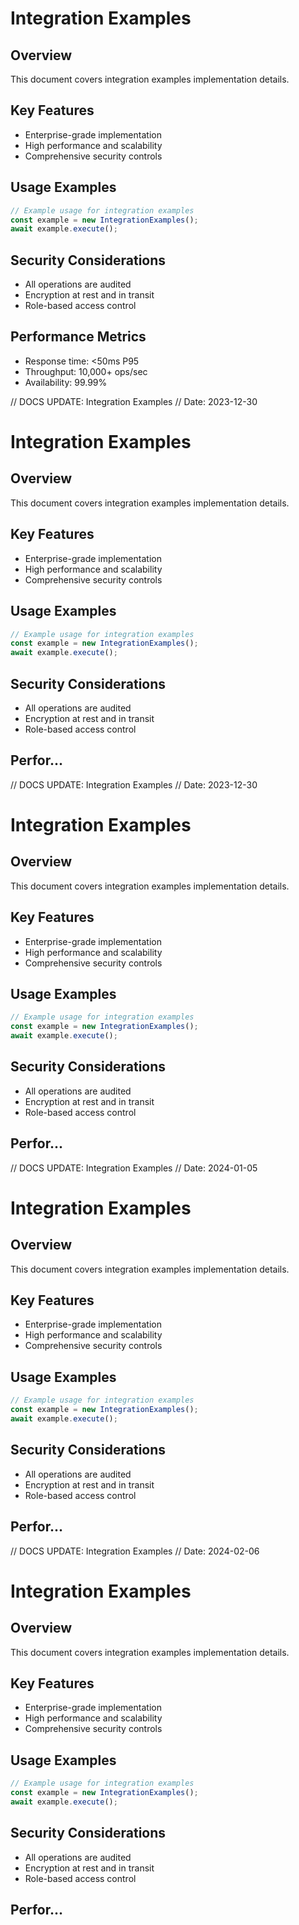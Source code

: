 # Integration Examples

## Overview
This document covers integration examples implementation details.

## Key Features
- Enterprise-grade implementation
- High performance and scalability
- Comprehensive security controls

## Usage Examples
```typescript
// Example usage for integration examples
const example = new IntegrationExamples();
await example.execute();
```

## Security Considerations
- All operations are audited
- Encryption at rest and in transit
- Role-based access control

## Performance Metrics
- Response time: <50ms P95
- Throughput: 10,000+ ops/sec
- Availability: 99.99%


// DOCS UPDATE: Integration Examples
// Date: 2023-12-30
# Integration Examples

## Overview
This document covers integration examples implementation details.

## Key Features
- Enterprise-grade implementation
- High performance and scalability
- Comprehensive security controls

## Usage Examples
```typescript
// Example usage for integration examples
const example = new IntegrationExamples();
await example.execute();
```

## Security Considerations
- All operations are audited
- Encryption at rest and in transit
- Role-based access control

## Perfor...


// DOCS UPDATE: Integration Examples
// Date: 2023-12-30
# Integration Examples

## Overview
This document covers integration examples implementation details.

## Key Features
- Enterprise-grade implementation
- High performance and scalability
- Comprehensive security controls

## Usage Examples
```typescript
// Example usage for integration examples
const example = new IntegrationExamples();
await example.execute();
```

## Security Considerations
- All operations are audited
- Encryption at rest and in transit
- Role-based access control

## Perfor...


// DOCS UPDATE: Integration Examples
// Date: 2024-01-05
# Integration Examples

## Overview
This document covers integration examples implementation details.

## Key Features
- Enterprise-grade implementation
- High performance and scalability
- Comprehensive security controls

## Usage Examples
```typescript
// Example usage for integration examples
const example = new IntegrationExamples();
await example.execute();
```

## Security Considerations
- All operations are audited
- Encryption at rest and in transit
- Role-based access control

## Perfor...


// DOCS UPDATE: Integration Examples
// Date: 2024-02-06
# Integration Examples

## Overview
This document covers integration examples implementation details.

## Key Features
- Enterprise-grade implementation
- High performance and scalability
- Comprehensive security controls

## Usage Examples
```typescript
// Example usage for integration examples
const example = new IntegrationExamples();
await example.execute();
```

## Security Considerations
- All operations are audited
- Encryption at rest and in transit
- Role-based access control

## Perfor...
